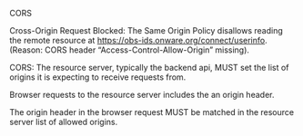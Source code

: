 CORS

Cross-Origin Request Blocked: The Same Origin Policy disallows reading the remote resource at https://obs-ids.onware.org/connect/userinfo. (Reason: CORS header “Access-Control-Allow-Origin” missing).


CORS: The resource server, typically the backend api, MUST set the list of origins it is expecting to receive requests from.

Browser requests to the resource server includes the an origin header.

The origin header in the browser request MUST be matched in the resource server list of allowed origins.



